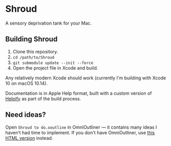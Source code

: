 Shroud
======

A sensory deprivation tank for your Mac.

Building Shroud
---------------

1. Clone this repository.
2. ```cd /path/to/Shroud```
3. ```git submodule update --init --force```
4. Open the project file in Xcode and build. 

Any relatively modern Xcode should work (currently I'm building with Xcode 10 on macOS 10.14).

Documentation is in Apple Help format, built with a custom version of [Helpify](https://www.omnigroup.com/blog/Helpify_the_Omni_Help_Emitter) as part of the build process.

Need ideas?
-----------

Open `Shroud to do.ooutline` in OmniOutliner — it contains many ideas I haven’t had time to implement.  If you don't have OmniOutliner, use [this HTML version](https://rawgit.com/nriley/Shroud/master/Shroud%20to%20do.html/index.html) instead.
